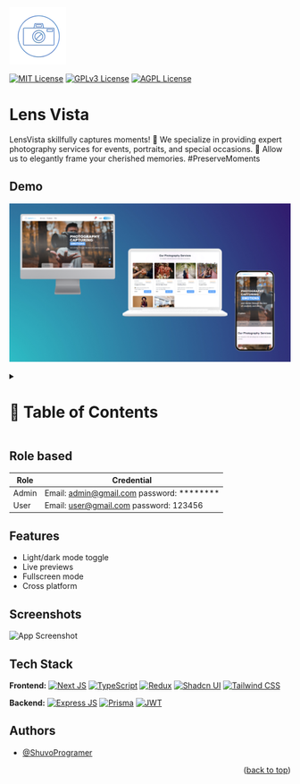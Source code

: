 
![Logo](./github/images/logo.png)

[![MIT License](https://img.shields.io/badge/License-MIT-green.svg)](https://choosealicense.com/licenses/mit/)
[![GPLv3 License](https://img.shields.io/badge/License-GPL%20v3-yellow.svg)](https://opensource.org/licenses/)
[![AGPL License](https://img.shields.io/badge/license-AGPL-blue.svg)](http://www.gnu.org/licenses/agpl-3.0)


# Lens Vista

LensVista skillfully captures moments! 📸 We specialize in providing expert photography services for events, portraits, and special occasions. 🌟 Allow us to elegantly frame your cherished memories. #PreserveMoments

## Demo

![Project Screenshot](./github/images/LensVista.png)

<!-- Table of Contents -->
<details>

<summary>

# :notebook_with_decorative_cover: Table of Contents

</summary>

- [Role based](#role_based)
- [Installation](#installation)
- [Usage](#usage)
- [Contributing](#contributing)
- [License](#license)

</details>


## Role based

| Role                | Credential
|-----------------------------------------|------------------------------------------------------|
| Admin               | Email: admin@gmail.com password: ********
| User                | Email: user@gmail.com password: 123456

## Features

- Light/dark mode toggle
- Live previews
- Fullscreen mode
- Cross platform

## Screenshots

![App Screenshot](./github/images/screencapture-lens-vista-vercel-app-2024-01-16-22_47_41.png)

## Tech Stack

**Frontend:**
[![Next JS](https://skillicons.dev/icons?i=next "Next JS")](https://nextjs.org/ "Next JS") [![TypeScript](https://skillicons.dev/icons?i=typescript "TypeScript")](https://www.typescriptlang.org/ "TypeScript") [![Redux](https://skillicons.dev/icons?i=redux "Redux")](https://redux.js.org/ "Redux") [![Shadcn UI](https://skillicons.dev/icons?i=shadcn-ui "Shadcn UI")](https://shadcn-ui.com/ "Shadcn UI") [![Tailwind CSS](https://skillicons.dev/icons?i=tailwindcss "Tailwind CSS")](https://tailwindcss.com/ "Tailwind CSS")

**Backend:**
[![Express JS](https://skillicons.dev/icons?i=express "Express JS")](https://expressjs.com/ "Express JS") 
[![Prisma](https://skillicons.dev/icons?i=prisma "Prisma")](https://prisma.io/ "Prisma")
[![JWT](https://skillicons.dev/icons?i=jwt "JWT")](https://jwt.io/ "JWT")

## Authors

- [@ShuvoProgramer](https://github.com/ShuvoProgram)

<p align="right">(<a href="#readme-top">back to top</a>)</p>